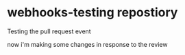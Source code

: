# webhooks-testing repostiory

Testing the pull request event

now i'm making some changes in response to the review

